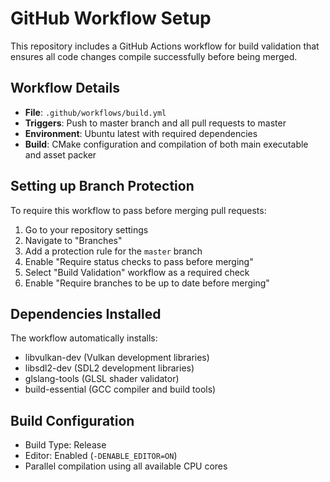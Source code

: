 # GitHub Workflow Setup

This repository includes a GitHub Actions workflow for build validation that ensures all code changes compile successfully before being merged.

## Workflow Details

- **File**: `.github/workflows/build.yml`
- **Triggers**: Push to master branch and all pull requests to master
- **Environment**: Ubuntu latest with required dependencies
- **Build**: CMake configuration and compilation of both main executable and asset packer

## Setting up Branch Protection

To require this workflow to pass before merging pull requests:

1. Go to your repository settings
2. Navigate to "Branches" 
3. Add a protection rule for the `master` branch
4. Enable "Require status checks to pass before merging"
5. Select "Build Validation" workflow as a required check
6. Enable "Require branches to be up to date before merging"

## Dependencies Installed

The workflow automatically installs:
- libvulkan-dev (Vulkan development libraries)
- libsdl2-dev (SDL2 development libraries) 
- glslang-tools (GLSL shader validator)
- build-essential (GCC compiler and build tools)

## Build Configuration

- Build Type: Release
- Editor: Enabled (`-DENABLE_EDITOR=ON`)
- Parallel compilation using all available CPU cores
